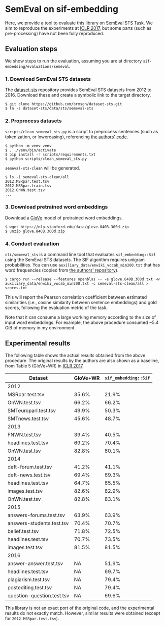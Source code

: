 # SemEval on sif-embedding

Here, we provide a tool to evaluate this library on [SemEval STS Task](https://aclanthology.org/S16-1081/).
We aim to reproduce the experiments at [ICLR 2017](https://openreview.net/forum?id=SyK00v5xx),
but some parts (such as pre-processing) have not been fully reproduced.

## Evaluation steps

We show steps to run the evaluation, assuming you are at directory `sif-embedding/evaluations/semeval`.

### 1. Download SemEval STS datasets

The [dataset-sts](https://github.com/brmson/dataset-sts) repository provides SemEval STS datasets from 2012 to 2016.
Download these and create a symbolic link to the target directory.

```shell
$ git clone https://github.com/brmson/dataset-sts.git
$ ln -s dataset-sts/data/sts/semeval-sts
```

### 2. Proprocess datasets

`scripts/clean_semeval_sts.py` is a script to preprocess sentences (such as tokenization, or lowercasing), referencing [the authors' code](https://github.com/PrincetonML/SIF).

```shell
$ python -m venv venv
$ . ./venv/bin/activate
$ pip install -r scripts/requirements.txt
$ python scripts/clean_semeval_sts.py
```

`semeval-sts-clean` will be generated.

```shell
$ ls -1 semeval-sts-clean/all
2012.MSRpar.test.tsv
2012.MSRpar.train.tsv
2012.OnWN.test.tsv
...
```

### 3. Download pretrained word embeddings

Download a [GloVe](https://nlp.stanford.edu/projects/glove/) model of pretrained word embeddings.

```shell
$ wget https://nlp.stanford.edu/data/glove.840B.300d.zip
$ unzip glove.840B.300d.zip
```

### 4. Conduct evaluation

`cli/semeval_sts` is a command line tool that evaluates `sif_embedding::Sif` using the SemEval STS datasets.
The SIF algorithm requires unigram probabilities.
You can use `auxiliary_data/enwiki_vocab_min200.txt` that has word frequencies (copied from [the authors' repository](https://github.com/PrincetonML/SIF)).

```shell
$ cargo run --release --features openblas -- -e glove.840B.300d.txt -w auxiliary_data/enwiki_vocab_min200.txt -c semeval-sts-clean/all > scores.txt
```

This will report the Pearson correlation coefficient between estimated similarities
(i.e., cosine similarity between sentence embeddings) and gold scores, following the evaluation metric of the task.

Note that it can consume a large working memory according to the size of input word embeddings.
For example, the above procedure consumed ~5.4 GiB of memory in my environment.

## Experimental results

The following table shows the actual results obtained from the above procedure.
The original results by the authors are also shown as a baseline, from Table 5 (GloVe+WR) in [ICLR 2017](https://openreview.net/forum?id=SyK00v5xx).

| Dataset                    | GloVe+WR | `sif_embedding::Sif` |
| -------------------------- | -------- | -------------------- |
| 2012                       |          |                      |
| MSRpar.test.tsv            | 35.6%    | 21.9%                |
| OnWN.test.tsv              | 66.2%    | 66.2%                |
| SMTeuroparl.test.tsv       | 49.9%    | 50.3%                |
| SMTnews.test.tsv           | 45.6%    | 48.7%                |
| 2013                       |          |                      |
| FNWN.test.tsv              | 39.4%    | 40.5%                |
| headlines.test.tsv         | 69.2%    | 70.4%                |
| OnWN.test.tsv              | 82.8%    | 80.1%                |
| 2014                       |          |                      |
| deft-forum.test.tsv        | 41.2%    | 41.1%                |
| deft-news.test.tsv         | 69.4%    | 69.3%                |
| headlines.test.tsv         | 64.7%    | 65.5%                |
| images.test.tsv            | 82.6%    | 82.9%                |
| OnWN.test.tsv              | 82.8%    | 83.1%                |
| 2015                       |          |                      |
| answers-forums.test.tsv    | 63.9%    | 63.9%                |
| answers-students.test.tsv  | 70.4%    | 70.7%                |
| belief.test.tsv            | 71.8%    | 72.5%                |
| headlines.test.tsv         | 70.7%    | 73.5%                |
| images.test.tsv            | 81.5%    | 81.5%                |
| 2016                       |          |                      |
| answer-answer.test.tsv     | NA       | 51.9%                |
| headlines.test.tsv         | NA       | 69.7%                |
| plagiarism.test.tsv        | NA       | 79.4%                |
| postediting.test.tsv       | NA       | 79.4%                |
| question-question.test.tsv | NA       | 69.6%                |

This library is not an exact port of the original code, and the experimental results do not exactly match.
However, similar results were obtained (except for `2012.MSRpar.test.tsv`).
